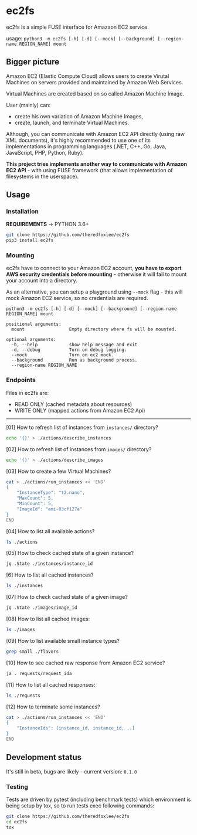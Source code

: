 # ec2fs

ec2fs is a simple FUSE interface for Amazaon EC2 service.

usage: `python3 -m ec2fs [-h] [-d] [--mock] [--background] [--region-name REGION_NAME] mount`

## Bigger picture

Amazon EC2 (Elastic Compute Cloud) allows users to create Virutal Machines on servers provided and maintained by Amazon Web Services.

Virtual Machines are created based on so called Amazon Machine Image.

User (mainly) can:

- create his own variation of Amazon Machine Images,
- create, launch, and terminate Virtual Machines.

Although, you can communicate with Amazon EC2 API directly (using raw XML documents), it's highly recommended to use one of its implementations in programming languages (.NET, C++, Go, Java, JavaScript, PHP, Python, Ruby).

**This project tries implements another way to communicate with Amazon EC2 API** - with using FUSE framework (that allows implementation of filesystems in the userspace).

## Usage

### Installation

**REQUIREMENTS** -> PYTHON 3.6+

``` bash
git clone https://github.com/theredfoxlee/ec2fs
pip3 install ec2fs
```

### Mounting

ec2fs have to connect to your Amazon EC2 account, **you have to export AWS security credentials before mounting** - otherwise it will fail to mount your account into a directory.

As an alternative, you can setup a playground using `--mock` flag - this will mock Amazon EC2 service, so no credentials are required.

```
python3 -m ec2fs [-h] [-d] [--mock] [--background] [--region-name REGION_NAME] mount

positional arguments:
  mount                 Empty directory where fs will be mounted.

optional arguments:
  -h, --help            show help message and exit
  -d, --debug           Turn on debug logging.
  --mock                Turn on ec2 mock.
  --background          Run as background process.
  --region-name REGION_NAME
```

### Endpoints

Files in ec2fs are:

- READ ONLY (cached metadata about resources)
- WRITE ONLY (mapped actions from Amazon EC2 Api)

---

[01] How to refresh list of instances from `instances/` directory?

``` bash
echo '{}' > ./actions/describe_instances
```

[02] How to refresh list of instances from `images/` directory?

```bash
echo '{}' > ./actions/describe_images
```

[03] How to create a few Virtual Machines?

``` bash
cat > ./actions/run_instances << 'END'
{
    "InstanceType": "t2.nano",
    "MaxCount": 5,
    "MinCount": 5,
    "ImageId": "ami-03cf127a"
}
END
```

[04] How to list all available actions?

``` bash
ls ./actions
```

[05] How to check cached state of a given instance?

```bash
jq .State ./instances/instance_id
```

[6] How to list all cached instances?

```bash
ls ./instances
```

[07] How to check cached state of a given image?

```bash
jq .State ./images/image_id
```

[08] How to list all cached images:

```bash
ls ./images
```

[09] How to list available small instance types?

```bash
grep small ./flavors
```

[10] How to see cached raw response from Amazon EC2 service?

``` bash
ja . requests/request_ida 
```

[11] How to list all cached responses:

```bash
ls ./requests
```

[12] How to terminate some instances?

```bash
cat > ./actions/run_instances << 'END'
{
    "InstanceIds": [instance_id, instance_id, ..]
}
END
```

## Development status

It's still in beta, bugs are likely - current version: `0.1.0`

### Testing

Tests are driven by pytest (including benchmark tests) which environment is being setup by tox, so to run tests exec following commands:

```bash
git clone https://github.com/theredfoxlee/ec2fs
cd ec2fs
tox
```
